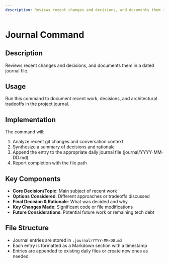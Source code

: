 ```yaml
---
description: Reviews recent changes and decisions, and documents them in a dated journal file.
---
```


# Journal Command

## Description

Reviews recent changes and decisions, and documents them in a dated journal file.

## Usage

Run this command to document recent work, decisions, and architectural tradeoffs in the project journal.

## Implementation

The command will:

1. Analyze recent git changes and conversation context
2. Synthesize a summary of decisions and rationale
3. Append the entry to the appropriate daily journal file (journal/YYYY-MM-DD.md)
4. Report completion with the file path

## Key Components

- **Core Decision/Topic**: Main subject of recent work
- **Options Considered**: Different approaches or tradeoffs discussed
- **Final Decision & Rationale**: What was decided and why
- **Key Changes Made**: Significant code or file modifications
- **Future Considerations**: Potential future work or remaining tech debt

## File Structure

- Journal entries are stored in `.journal/YYYY-MM-DD.md`
- Each entry is formatted as a Markdown section with a timestamp
- Entries are appended to existing daily files or create new ones as needed
